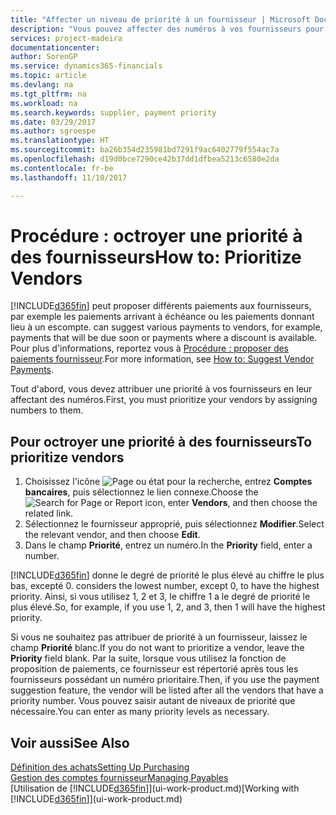 ```yaml
---
title: "Affecter un niveau de priorité à un fournisseur | Microsoft Docs"
description: "Vous pouvez affecter des numéros à vos fournisseurs pour les classer par ordre de priorité et faciliter des propositions de paiement dans Dynamics 365."
services: project-madeira
documentationcenter: 
author: SorenGP
ms.service: dynamics365-financials
ms.topic: article
ms.devlang: na
ms.tgt_pltfrm: na
ms.workload: na
ms.search.keywords: supplier, payment priority
ms.date: 03/29/2017
ms.author: sgroespe
ms.translationtype: HT
ms.sourcegitcommit: ba26b354d235981bd7291f9ac6402779f554ac7a
ms.openlocfilehash: d19d0bce7290ce42b37dd1dfbea5213c6580e2da
ms.contentlocale: fr-be
ms.lasthandoff: 11/10/2017

---
```

# <a name="how-to-prioritize-vendors"></a><span data-ttu-id="58d85-103">Procédure : octroyer une priorité à des fournisseurs</span><span class="sxs-lookup"><span data-stu-id="58d85-103">How to: Prioritize Vendors</span></span>
[!INCLUDE[d365fin](includes/d365fin_md.md)]<span data-ttu-id="58d85-104"> peut proposer différents paiements aux fournisseurs, par exemple les paiements arrivant à échéance ou les paiements donnant lieu à un escompte.</span><span class="sxs-lookup"><span data-stu-id="58d85-104"> can suggest various payments to vendors, for example, payments that will be due soon or payments where a discount is available.</span></span> <span data-ttu-id="58d85-105">Pour plus d'informations, reportez vous à [Procédure : proposer des paiements fournisseur](payables-how-suggest-vendor-payments.md).</span><span class="sxs-lookup"><span data-stu-id="58d85-105">For more information, see [How to: Suggest Vendor Payments](payables-how-suggest-vendor-payments.md).</span></span>

<span data-ttu-id="58d85-106">Tout d'abord, vous devez attribuer une priorité à vos fournisseurs en leur affectant des numéros.</span><span class="sxs-lookup"><span data-stu-id="58d85-106">First, you must prioritize your vendors by assigning numbers to them.</span></span>

## <a name="to-prioritize-vendors"></a><span data-ttu-id="58d85-107">Pour octroyer une priorité à des fournisseurs</span><span class="sxs-lookup"><span data-stu-id="58d85-107">To prioritize vendors</span></span>
1. <span data-ttu-id="58d85-108">Choisissez l'icône ![Page ou état pour la recherche](media/ui-search/search_small.png "Page ou état pour la recherche"), entrez **Comptes bancaires**, puis sélectionnez le lien connexe.</span><span class="sxs-lookup"><span data-stu-id="58d85-108">Choose the ![Search for Page or Report](media/ui-search/search_small.png "Search for Page or Report icon") icon, enter **Vendors**, and then choose the related link.</span></span>
2. <span data-ttu-id="58d85-109">Sélectionnez le fournisseur approprié, puis sélectionnez **Modifier**.</span><span class="sxs-lookup"><span data-stu-id="58d85-109">Select the relevant vendor, and then choose **Edit**.</span></span>
3. <span data-ttu-id="58d85-110">Dans le champ **Priorité**, entrez un numéro.</span><span class="sxs-lookup"><span data-stu-id="58d85-110">In the **Priority** field, enter a number.</span></span>

[!INCLUDE[d365fin](includes/d365fin_md.md)]<span data-ttu-id="58d85-111"> donne le degré de priorité le plus élevé au chiffre le plus bas, excepté 0.</span><span class="sxs-lookup"><span data-stu-id="58d85-111"> considers the lowest number, except 0, to have the highest priority.</span></span> <span data-ttu-id="58d85-112">Ainsi, si vous utilisez 1, 2 et 3, le chiffre 1 a le degré de priorité le plus élevé.</span><span class="sxs-lookup"><span data-stu-id="58d85-112">So, for example, if you use 1, 2, and 3, then 1 will have the highest priority.</span></span>

<span data-ttu-id="58d85-113">Si vous ne souhaitez pas attribuer de priorité à un fournisseur, laissez le champ **Priorité** blanc.</span><span class="sxs-lookup"><span data-stu-id="58d85-113">If you do not want to prioritize a vendor, leave the **Priority** field blank.</span></span> <span data-ttu-id="58d85-114">Par la suite, lorsque vous utilisez la fonction de proposition de paiements, ce fournisseur est répertorié après tous les fournisseurs possédant un numéro prioritaire.</span><span class="sxs-lookup"><span data-stu-id="58d85-114">Then, if you use the payment suggestion feature, the vendor will be listed after all the vendors that have a priority number.</span></span> <span data-ttu-id="58d85-115">Vous pouvez saisir autant de niveaux de priorité que nécessaire.</span><span class="sxs-lookup"><span data-stu-id="58d85-115">You can enter as many priority levels as necessary.</span></span>

## <a name="see-also"></a><span data-ttu-id="58d85-116">Voir aussi</span><span class="sxs-lookup"><span data-stu-id="58d85-116">See Also</span></span>
[<span data-ttu-id="58d85-117">Définition des achats</span><span class="sxs-lookup"><span data-stu-id="58d85-117">Setting Up Purchasing</span></span>](purchasing-setup-purchasing.md)  
[<span data-ttu-id="58d85-118">Gestion des comptes fournisseur</span><span class="sxs-lookup"><span data-stu-id="58d85-118">Managing Payables</span></span>](payables-manage-payables.md)  
<span data-ttu-id="58d85-119">[Utilisation de [!INCLUDE[d365fin](includes/d365fin_md.md)]](ui-work-product.md)</span><span class="sxs-lookup"><span data-stu-id="58d85-119">[Working with [!INCLUDE[d365fin](includes/d365fin_md.md)]](ui-work-product.md)</span></span>

